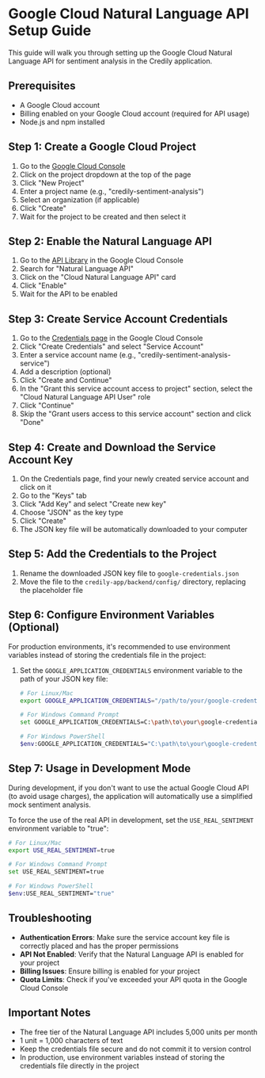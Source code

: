 # Google Cloud Natural Language API Setup Guide

This guide will walk you through setting up the Google Cloud Natural Language API for sentiment analysis in the Credily application.

## Prerequisites

- A Google Cloud account
- Billing enabled on your Google Cloud account (required for API usage)
- Node.js and npm installed

## Step 1: Create a Google Cloud Project

1. Go to the [Google Cloud Console](https://console.cloud.google.com/)
2. Click on the project dropdown at the top of the page
3. Click "New Project"
4. Enter a project name (e.g., "credily-sentiment-analysis")
5. Select an organization (if applicable)
6. Click "Create"
7. Wait for the project to be created and then select it

## Step 2: Enable the Natural Language API

1. Go to the [API Library](https://console.cloud.google.com/apis/library) in the Google Cloud Console
2. Search for "Natural Language API"
3. Click on the "Cloud Natural Language API" card
4. Click "Enable"
5. Wait for the API to be enabled

## Step 3: Create Service Account Credentials

1. Go to the [Credentials page](https://console.cloud.google.com/apis/credentials) in the Google Cloud Console
2. Click "Create Credentials" and select "Service Account"
3. Enter a service account name (e.g., "credily-sentiment-analysis-service")
4. Add a description (optional)
5. Click "Create and Continue"
6. In the "Grant this service account access to project" section, select the "Cloud Natural Language API User" role
7. Click "Continue"
8. Skip the "Grant users access to this service account" section and click "Done"

## Step 4: Create and Download the Service Account Key

1. On the Credentials page, find your newly created service account and click on it
2. Go to the "Keys" tab
3. Click "Add Key" and select "Create new key"
4. Choose "JSON" as the key type
5. Click "Create"
6. The JSON key file will be automatically downloaded to your computer

## Step 5: Add the Credentials to the Project

1. Rename the downloaded JSON key file to `google-credentials.json`
2. Move the file to the `credily-app/backend/config/` directory, replacing the placeholder file

## Step 6: Configure Environment Variables (Optional)

For production environments, it's recommended to use environment variables instead of storing the credentials file in the project:

1. Set the `GOOGLE_APPLICATION_CREDENTIALS` environment variable to the path of your JSON key file:

   ```bash
   # For Linux/Mac
   export GOOGLE_APPLICATION_CREDENTIALS="/path/to/your/google-credentials.json"

   # For Windows Command Prompt
   set GOOGLE_APPLICATION_CREDENTIALS=C:\path\to\your\google-credentials.json

   # For Windows PowerShell
   $env:GOOGLE_APPLICATION_CREDENTIALS="C:\path\to\your\google-credentials.json"
   ```

## Step 7: Usage in Development Mode

During development, if you don't want to use the actual Google Cloud API (to avoid usage charges), the application will automatically use a simplified mock sentiment analysis.

To force the use of the real API in development, set the `USE_REAL_SENTIMENT` environment variable to "true":

```bash
# For Linux/Mac
export USE_REAL_SENTIMENT=true

# For Windows Command Prompt
set USE_REAL_SENTIMENT=true

# For Windows PowerShell
$env:USE_REAL_SENTIMENT="true"
```

## Troubleshooting

- **Authentication Errors**: Make sure the service account key file is correctly placed and has the proper permissions
- **API Not Enabled**: Verify that the Natural Language API is enabled for your project
- **Billing Issues**: Ensure billing is enabled for your project
- **Quota Limits**: Check if you've exceeded your API quota in the Google Cloud Console

## Important Notes

- The free tier of the Natural Language API includes 5,000 units per month
- 1 unit = 1,000 characters of text
- Keep the credentials file secure and do not commit it to version control
- In production, use environment variables instead of storing the credentials file directly in the project
